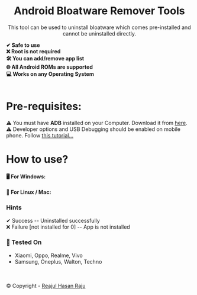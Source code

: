 <h1 align="center">
    Android Bloatware Remover Tools
</h1>

<p align="center">
This tool can be used to uninstall bloatware which comes pre-installed and cannot be uninstalled directly.
</p>

**✔ Safe to use <br>
❌ Root is not required <br>
🛠 You can add/remove app list <br>
🌐 All Android ROMs are supported<br>
💻 Works on any Operating System** <br>
<br>

# Pre-requisites:
⚠️ You must have **ADB** installed on your Computer. Download it from [here](https://developer.android.com/studio/releases/platform-tools#downloads). <br>
⚠️ Developer options and USB Debugging should be enabled on mobile phone. Follow [this tutorial...](https://github.com/ReajulHasanRaju/android-bloatware-remover/blob/main/edo.md) <br>

# **How to use?**

#### 🖥 For Windows:
#### 🐧 For Linux / Mac:

### Hints
✔ Success -- Uninstalled successfully <br>
❌ Failure [not installed for 0] -- App is not installed

### 📱 Tested On
- Xiaomi, Oppo, Realme, Vivo
- Samsung, Oneplus, Walton, Techno


<br><br>
©️ Copyright - [Reajul Hasan Raju](https://github.com/ReajulHasanRaju)
